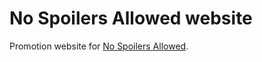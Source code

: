 # No Spoilers Allowed website

Promotion website for [No Spoilers Allowed](http://www.nospoilersallowed.com).
